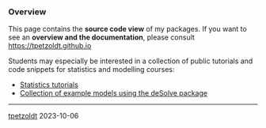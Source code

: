 ### Overview

<!--
**tpetzoldt/tpetzoldt** is a ✨ _special_ ✨ repository because its `README.md` (this file) appears on your GitHub profile.
-->

This page contains the **source code view** of my packages. If you want to see an **overview and the documentation**, please consult https://tpetzoldt.github.io 

Students may especially be interested in a collection of public tutorials and code snippets for statistics and modelling courses:

* [Statistics tutorials](https://tpetzoldt.github.io/RBasics/)
* [Collection of example models using the deSolve package](https://github.com/tpetzoldt/dynamic-R-models)

---
[tpetzoldt](https://github.com/tpetzoldt) 2023-10-06
